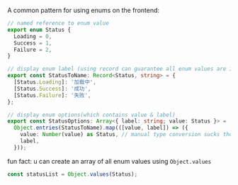 A common pattern for using enums on the frontend:

```ts
// named reference to enum value
export enum Status {
  Loading = 0,
  Success = 1,
  Failure = 2,
}

// display enum label (using record can guarantee all enum values are included)
export const StatusToName: Record<Status, string> = {
  [Status.Loading]: '加载中',
  [Status.Success]: '成功',
  [Status.Failure]: '失败',
};

// display enum options(which contains value & label)
export const StatusOptions: Array<{ label: string; value: Status }> =
  Object.entries(StatusToName).map(([value, label]) => ({
    value: Number(value) as Status, // manual type conversion sucks though
    label,
  }));
```

fun fact: u can create an array of all enum values using `Object.values`

```ts
const statusList = Object.values(Status);
```
